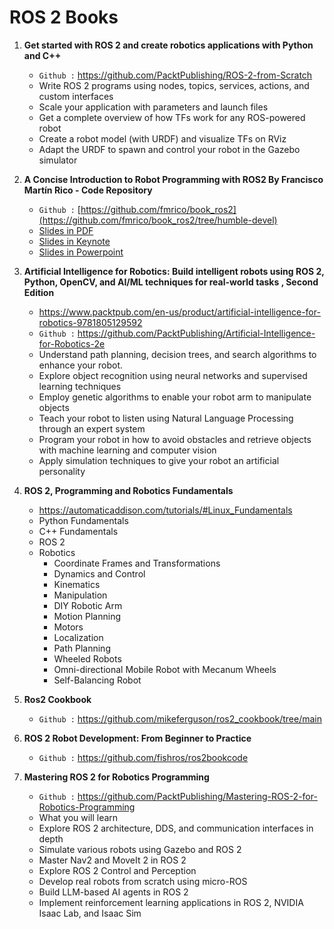 # ROS 2 Books

1. **Get started with ROS 2 and create robotics applications with Python and C++**
   * `Github :` https://github.com/PacktPublishing/ROS-2-from-Scratch
   * Write ROS 2 programs using nodes, topics, services, actions, and custom interfaces
   * Scale your application with parameters and launch files
   * Get a complete overview of how TFs work for any ROS-powered robot
   * Create a robot model (with URDF) and visualize TFs on RViz
   * Adapt the URDF to spawn and control your robot in the Gazebo simulator

2. **A Concise Introduction to Robot Programming with ROS2 By Francisco Martín Rico - Code Repository**
   * `Github :` [https://github.com/fmrico/book_ros2](https://github.com/fmrico/book_ros2/tree/humble-devel)
   * [Slides in PDF](https://www.dropbox.com/s/jgxuyz02wupkie6/BR2_Chapters_PDF.zip?dl=0)
   * [Slides in Keynote](https://www.dropbox.com/s/ge56cw4j2v7e6df/BR2_Chapters_KEY.zip?dl=0)
   * [Slides in Powerpoint](https://www.dropbox.com/s/s6y5z33ofsm2blw/BR2_Chapters_PPT.zip?dl=0)


3. **Artificial Intelligence for Robotics: Build intelligent robots using ROS 2, Python, OpenCV, and AI/ML techniques for real-world tasks , Second Edition**
   * https://www.packtpub.com/en-us/product/artificial-intelligence-for-robotics-9781805129592
   * `Github :` https://github.com/PacktPublishing/Artificial-Intelligence-for-Robotics-2e
   * Understand path planning, decision trees, and search algorithms to enhance your robot.
   * Explore object recognition using neural networks and supervised learning techniques
   * Employ genetic algorithms to enable your robot arm to manipulate objects
   * Teach your robot to listen using Natural Language Processing through an expert system
   * Program your robot in how to avoid obstacles and retrieve objects with machine learning and computer vision
   * Apply simulation techniques to give your robot an artificial personality


4. **ROS 2, Programming and Robotics Fundamentals**
   * https://automaticaddison.com/tutorials/#Linux_Fundamentals
   * Python Fundamentals
   * C++ Fundamentals
   * ROS 2
   * Robotics
      - Coordinate Frames and Transformations
      - Dynamics and Control
      - Kinematics
      - Manipulation
      - DIY Robotic Arm
      - Motion Planning
      - Motors
      - Localization
      - Path Planning
      - Wheeled Robots
      - Omni-directional Mobile Robot with Mecanum Wheels
      - Self-Balancing Robot


5. **Ros2 Cookbook**
   * `Github :` https://github.com/mikeferguson/ros2_cookbook/tree/main
  
6. **ROS 2 Robot Development: From Beginner to Practice**
   * `Github :` https://github.com/fishros/ros2bookcode
  
7. **Mastering ROS 2 for Robotics Programming**
   * `Github :` https://github.com/PacktPublishing/Mastering-ROS-2-for-Robotics-Programming
   * What you will learn
   * Explore ROS 2 architecture, DDS, and communication interfaces in depth
   * Simulate various robots using Gazebo and ROS 2
   * Master Nav2 and MoveIt 2 in ROS 2
   * Explore ROS 2 Control and Perception
   * Develop real robots from scratch using micro-ROS
   * Build LLM-based AI agents in ROS 2
   * Implement reinforcement learning applications in ROS 2, NVIDIA Isaac Lab, and Isaac Sim
